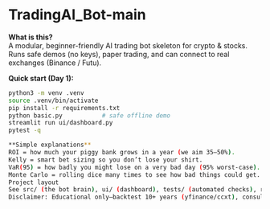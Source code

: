 # TradingAI_Bot-main

**What is this?**  
A modular, beginner-friendly AI trading bot skeleton for crypto & stocks. Runs safe demos (no keys), paper trading, and can connect to real exchanges (Binance / Futu).

**Quick start (Day 1):**
```bash
python3 -m venv .venv
source .venv/bin/activate
pip install -r requirements.txt
python basic.py           # safe offline demo
streamlit run ui/dashboard.py
pytest -q

**Simple explanations**
ROI = how much your piggy bank grows in a year (we aim 35–50%).
Kelly = smart bet sizing so you don’t lose your shirt.
VaR(95) = how badly you might lose on a very bad day (95% worst-case).
Monte Carlo = rolling dice many times to see how bad things could get.
Project layout
See src/ (the bot brain), ui/ (dashboard), tests/ (automated checks), research/agents/ (ML experiments).
Disclaimer: Educational only—backtest 10+ years (yfinance/ccxt), consult advisors, and comply with SEC Reg NMS.